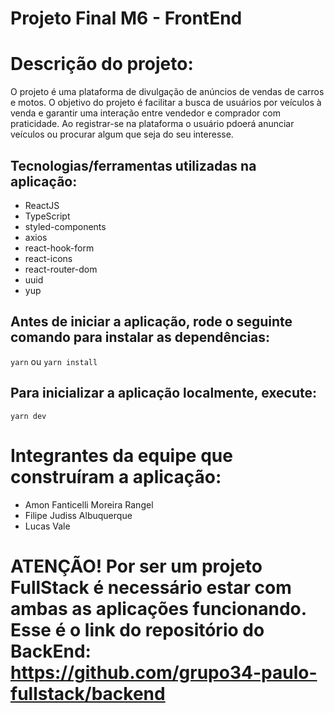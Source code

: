 # Projeto Final M6 - FrontEnd

# Descrição do projeto:

O projeto é uma plataforma de divulgação de anúncios de vendas de carros e motos. O objetivo do projeto é facilitar a busca de usuários por veículos à venda e garantir uma interação entre vendedor e comprador com praticidade. Ao registrar-se na plataforma o usuário pdoerá anunciar veículos ou procurar algum que seja do seu interesse.

## Tecnologias/ferramentas utilizadas na aplicação:
- ReactJS
- TypeScript
- styled-components
- axios
- react-hook-form
- react-icons
- react-router-dom
- uuid
- yup

## Antes de iniciar a aplicação, rode o seguinte comando para instalar as dependências:

`yarn` ou `yarn install`

## Para inicializar a aplicação localmente, execute:

`yarn dev`

# Integrantes da equipe que construíram a aplicação:
- Amon Fanticelli Moreira Rangel
- Filipe Judiss Albuquerque
- Lucas Vale

# ATENÇÃO! Por ser um projeto FullStack é necessário estar com ambas as aplicações funcionando. Esse é o link do repositório do BackEnd: https://github.com/grupo34-paulo-fullstack/backend
